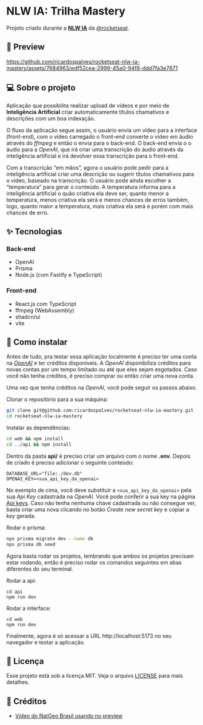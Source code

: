 # NLW IA: Trilha Mastery

Projeto criado durante a [**NLW IA**](https://github.com/rocketseat-education/nlw-ai-mastery) da [@rocketseat](https://github.com/rocketseat).

## 🎥 Preview

https://github.com/ricardospalves/rocketseat-nlw-ia-mastery/assets/7684963/edf52cea-2999-45a0-94f8-ddd7fa3e7671

## 💻 Sobre o projeto

Aplicação que possibilita realizar upload de vídeos e por meio de **Inteligência Artificial** criar automaticamente títulos chamativos e descrições com um boa indexação.

O fluxo da aplicação segue assim, o usuário envia um vídeo para a interface (front-end), com o vídeo carregado o front-end converte o vídeo em áudio através do _ffmpeg_ e então o envia para o back-end. O back-end envia o
o áudio para a _OpenAI_, que irá criar uma transcrição do áudio através da inteligência artificial e irá devolver essa transcrição para o front-end.

Com a transcrição “em mãos”, agora o usuário pode pedir para a inteligência artificial criar uma descrição ou sugerir títulos chamativos para o vídeo, baseado na transcrição. O usuário pode ainda escolher a “temperatura” para gerar o conteúdo. A temperatura informa para a inteligência artificial o quão criativa ela deve ser, quanto menor a temperatura, menos criativa ela será e menos chances de erros também, logo, quanto maior a temperatura, mais criativa ela será e porém com mais chances de erro.

## ✨ Tecnologias

### Back-end

- OpenAI
- Prisma
- Node.js (com Fastify e TypeScript)

### Front-end

- React.js com TypeScript
- ffmpeg (WebAssembly)
- shadcn/ui
- vite

## 🔨 Como instalar

Antes de tudo, pra testar essa aplicação localmente é preciso ter uma conta na [_OpenAI_](https://openai.com/) e ter créditos disponíveis. A _OpenAI_ disponibiliza créditos para novas contas por um tempo limitado ou até que eles sejam esgotados. Caso você não tenha créditos, é preciso comprar ou então criar uma nova conta.

Uma vez que tenha créditos na _OpenAI_, você pode seguir os passos abaixo.

Clonar o repositório para a sua máquina:

```bash
git clone git@github.com:ricardospalves/rocketseat-nlw-ia-mastery.git
cd rocketseat-nlw-ia-mastery
```

Instalar as dependências:

```bash
cd web && npm install
cd ../api && npm install
```

Dentro da pasta **api/** é preciso criar um arquivo com o nome **.env**. Depois de criado é preciso adicionar o seguinte conteúdo:

```
DATABASE_URL="file:./dev.db"
OPENAI_KEY=<sua_api_key_da_openai>
```

No exemplo de cima, você deve substituir a `<sua_api_key_da_openai>` pela sua _Api Key_ cadastrada na _OpenAI_. Você pode conferir a sua key na página [Api keys](https://platform.openai.com/account/api-keys). Caso não tenha nenhuma chave cadastrada ou não consegue ver, basta criar uma nova clicando no botão _Create new secret key_ e copiar a _key_ gerada.

Rodar o prisma:

```bash
npx prisma migrate dev --name db
npx prisma db seed
```

Agora basta rodar os projetos, lembrando que ambos os projetos precisam estar rodando, então é preciso rodar os comandos seguintes em abas diferentes do seu terminal.

Rodar a api:

```
cd api
npm run dev
```

Rodar a interface:

```
cd web
npm run dev
```

Finalmente, agora é só acessar a URL http://localhost:5173 no seu navegador e testar a aplicação.

## 📝 Licença

Esse projeto está sob a licença MIT. Veja o arquivo [LICENSE](https://github.com/ricardospalves/rocketseat-nlw-ia-mastery/blob/main/LICENSE) para mais detalhes.

## 🙏 Créditos

- [Vídeo do NatGeo Brasil usando no preview](https://www.youtube.com/watch?v=rNY5Wija6m4&ab_channel=NationalGeographicBrasil)
